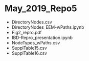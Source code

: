 # May_2019_Repo5
* DirectoryNodes.csv
* DirectoryNodes_EEM-wPaths.ipynb
* Fig2_repro.pdf
* IBD-Repro_presentation.ipynb
* NodeTypes_wPaths.csv
* SupplTable15.csv
* SupplTable16.csv